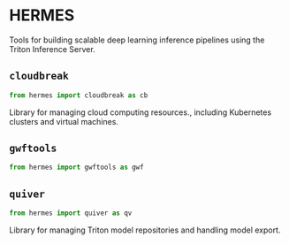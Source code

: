 # HERMES
Tools for building scalable deep learning inference pipelines using the Triton Inference Server.

## `cloudbreak`
```python
from hermes import cloudbreak as cb
```
Library for managing cloud computing resources., including Kubernetes clusters and virtual machines.

## `gwftools`
```python
from hermes import gwftools as gwf
```

## `quiver`
```python
from hermes import quiver as qv
```
Library for managing Triton model repositories and handling model export.
